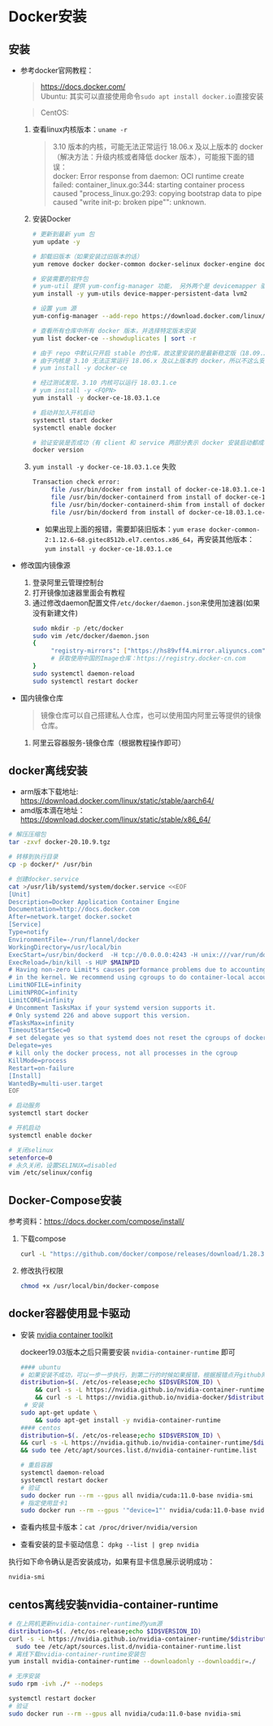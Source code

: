 # Docker安装

## 安装
* 参考docker官网教程：
  > https://docs.docker.com/  
  > Ubuntu: 其实可以直接使用命令`sudo apt install docker.io`直接安装
  <!-- more -->
  > CentOS: 
     1. 查看linux内核版本：`uname -r`
          > 3.10 版本的内核，可能无法正常运行 18.06.x 及以上版本的 docker（解决方法：升级内核或者降低 docker 版本），可能报下面的错误：  
          docker: Error response from daemon: OCI runtime create failed: container_linux.go:344: starting container process caused "process_linux.go:293: copying bootstrap data to pipe caused "write init-p: broken pipe"": unknown. 
     1. 安装Docker
          ```bash
          # 更新到最新 yum 包
          yum update -y

          # 卸载旧版本（如果安装过旧版本的话）
          yum remove docker docker-common docker-selinux docker-engine docer-io

          # 安装需要的软件包
          # yum-util 提供 yum-config-manager 功能， 另外两个是 devicemapper 驱动依赖
          yum install -y yum-utils device-mapper-persistent-data lvm2

          # 设置 yum 源
          yum-config-manager --add-repo https://download.docker.com/linux/centos/docker-ce.repo

          # 查看所有仓库中所有 docker 版本，并选择特定版本安装
          yum list docker-ce --showduplicates | sort -r

          # 由于 repo 中默认只开启 stable 的仓库，故这里安装的是最新稳定版（18.09.2）
          # 由于内核是 3.10 无法正常运行 18.06.x 及以上版本的 docker，所以不这么安装
          # yum install -y docker-ce

          # 经过测试发现，3.10 内核可以运行 18.03.1.ce
          # yum install -y <FQPN>
          yum install -y docker-ce-18.03.1.ce

          # 启动并加入开机启动
          systemctl start docker
          systemctl enable docker

          # 验证安装是否成功（有 client 和 service 两部分表示 docker 安装启动都成功了）
          docker version
          ```
     1. `yum install -y docker-ce-18.03.1.ce` 失败
          ```bash
          Transaction check error:
               file /usr/bin/docker from install of docker-ce-18.03.1.ce-1.el7.centos.x86_64 conflicts with file from package docker-common-2:1.12.6-68.gitec8512b.el7.centos.x86_64
               file /usr/bin/docker-containerd from install of docker-ce-18.03.1.ce-1.el7.centos.x86_64 conflicts with file from package docker-common-2:1.12.6-68.gitec8512b.el7.centos.x86_64
               file /usr/bin/docker-containerd-shim from install of docker-ce-18.03.1.ce-1.el7.centos.x86_64 conflicts with file from package docker-common-2:1.12.6-68.gitec8512b.el7.centos.x86_64
               file /usr/bin/dockerd from install of docker-ce-18.03.1.ce-1.el7.centos.x86_64 conflicts with file from package docker-common-2:1.12.6-68.gitec8512b.el7.centos.x86_64
          ```
          * 如果出现上面的报错，需要卸装旧版本：`yum erase docker-common-2:1.12.6-68.gitec8512b.el7.centos.x86_64`，再安装其他版本：`yum install -y docker-ce-18.03.1.ce`

* 修改国内镜像源
  1. 登录阿里云管理控制台
  1. 打开镜像加速器里面会有教程
  1. 通过修改daemon配置文件`/etc/docker/daemon.json`来使用加速器(如果没有新建文件)
     ```bash
     sudo mkdir -p /etc/docker
     sudo vim /etc/docker/daemon.json
     {
          "registry-mirrors": ["https://hs89vff4.mirror.aliyuncs.com"]
          # 获取使用中国的Image仓库：https://registry.docker-cn.com
     }
     sudo systemctl daemon-reload
     sudo systemctl restart docker
     ```
* 国内镜像仓库
  > 镜像仓库可以自己搭建私人仓库，也可以使用国内阿里云等提供的镜像仓库。
  1. 阿里云容器服务-镜像仓库（根据教程操作即可）

## docker离线安装

* arm版本下载地址: https://download.docker.com/linux/static/stable/aarch64/
* amd版本滴在地址：https://download.docker.com/linux/static/stable/x86_64/

```bash
# 解压压缩包
tar -zxvf docker-20.10.9.tgz

# 转移到执行目录
cp -p docker/* /usr/bin

# 创建docker.service
cat >/usr/lib/systemd/system/docker.service <<EOF 
[Unit] 
Description=Docker Application Container Engine 
Documentation=http://docs.docker.com 
After=network.target docker.socket 
[Service] 
Type=notify 
EnvironmentFile=-/run/flannel/docker 
WorkingDirectory=/usr/local/bin 
ExecStart=/usr/bin/dockerd  -H tcp://0.0.0.0:4243 -H unix:///var/run/docker.sock --selinux-enabled=false --log-opt max-size=1g 
ExecReload=/bin/kill -s HUP $MAINPID 
# Having non-zero Limit*s causes performance problems due to accounting overhead 
# in the kernel. We recommend using cgroups to do container-local accounting. 
LimitNOFILE=infinity 
LimitNPROC=infinity 
LimitCORE=infinity 
# Uncomment TasksMax if your systemd version supports it. 
# Only systemd 226 and above support this version. 
#TasksMax=infinity 
TimeoutStartSec=0 
# set delegate yes so that systemd does not reset the cgroups of docker containers 
Delegate=yes 
# kill only the docker process, not all processes in the cgroup 
KillMode=process 
Restart=on-failure 
[Install] 
WantedBy=multi-user.target 
EOF

# 启动服务
systemctl start docker

# 开机启动
systemctl enable docker

# 关闭selinux
setenforce=0
# 永久关闭，设置SELINUX=disabled
vim /etc/selinux/config
```

## Docker-Compose安装

参考资料：https://docs.docker.com/compose/install/

1. 下载compose

     ```bash
     curl -L "https://github.com/docker/compose/releases/download/1.28.3/docker-compose-$(uname -s)-$(uname -m)" -o /usr/local/bin/docker-compose
     ```

1. 修改执行权限

     ```bash
     chmod +x /usr/local/bin/docker-compose
     ```

## docker容器使用显卡驱动

* 安装 [nvidia container toolkit](https://docs.nvidia.com/datacenter/cloud-native/container-toolkit/install-guide.html#installing-on-ubuntu-and-debian)

    dockeer19.03版本之后只需要安装 `nvidia-container-runtime` 即可
    
    ```bash
    #### ubuntu
    # 如果安装不成功，可以一步一步执行，到第二行的时候如果报错，根据报错点开github网页，参考网页上的去安装执行
    distribution=$(. /etc/os-release;echo $ID$VERSION_ID) \
        && curl -s -L https://nvidia.github.io/nvidia-container-runtime | sudo apt-key add - \
        && curl -s -L https://nvidia.github.io/nvidia-docker/$distribution/nvidia-docker.list | sudo tee /etc/apt/sources.list.d/nvidia-docker.list
     # 安装
    sudo apt-get update \
        && sudo apt-get install -y nvidia-container-runtime
    #### centos
    distribution=$(. /etc/os-release;echo $ID$VERSION_ID) \
    && curl -s -L https://nvidia.github.io/nvidia-container-runtime/$distribution/nvidia-container-runtime.list | \
    && sudo tee /etc/apt/sources.list.d/nvidia-container-runtime.list
    
    # 重启容器
    systemctl daemon-reload
    systemctl restart docker
    # 验证
    sudo docker run --rm --gpus all nvidia/cuda:11.0-base nvidia-smi
    # 指定使用显卡1
    sudo docker run --rm --gpus '"device=1"' nvidia/cuda:11.0-base nvidia-smi
    ```

* 查看内核显卡版本：`cat /proc/driver/nvidia/version`
* 查看安装的显卡驱动信息： `dpkg --list | grep nvidia`

执行如下命令确认是否安装成功，如果有显卡信息展示说明成功：

```bash
nvidia-smi
```

## centos离线安装nvidia-container-runtime

```bash
# 在上网机更新nvidia-container-runtime的yum源
distribution=$(. /etc/os-release;echo $ID$VERSION_ID)
curl -s -L https://nvidia.github.io/nvidia-container-runtime/$distribution/nvidia-container-runtime.list | \
  sudo tee /etc/apt/sources.list.d/nvidia-container-runtime.list
# 离线下载nvidia-container-runtime安装包
yum install nvidia-container-runtime --downloadonly --downloaddir=./

# 无序安装
sudo rpm -ivh ./* --nodeps

systemctl restart docker
# 验证
sudo docker run --rm --gpus all nvidia/cuda:11.0-base nvidia-smi
```
